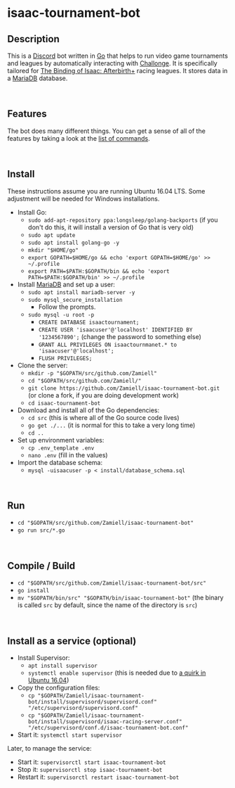 isaac-tournament-bot
====================

Description
-----------

This is a [Discord](https://discordapp.com/) bot written in [Go](https://golang.org/) that helps to run video game tournaments and leagues by automatically interacting with [Challonge](http://challonge.com/). It is specifically tailored for [The Binding of Isaac: Afterbirth+](http://store.steampowered.com/app/570660/The_Binding_of_Isaac_Afterbirth/) racing leagues. It stores data in a [MariaDB](https://mariadb.org/) database.

<br />


Features
--------

The bot does many different things. You can get a sense of all of the features by taking a look at the [list of commands](https://github.com/Zamiell/isaac-tournament-bot/blob/master/src/command.go).

<br />



Install
-------

These instructions assume you are running Ubuntu 16.04 LTS. Some adjustment will be needed for Windows installations.

* Install Go:
  * `sudo add-apt-repository ppa:longsleep/golang-backports` (if you don't do this, it will install a version of Go that is very old)
  * `sudo apt update`
  * `sudo apt install golang-go -y`
  * `mkdir "$HOME/go"`
  * `export GOPATH=$HOME/go && echo 'export GOPATH=$HOME/go' >> ~/.profile`
  * `export PATH=$PATH:$GOPATH/bin && echo 'export PATH=$PATH:$GOPATH/bin' >> ~/.profile`
* Install [MariaDB](https://mariadb.org/) and set up a user:
  * `sudo apt install mariadb-server -y`
  * `sudo mysql_secure_installation`
    * Follow the prompts.
  * `sudo mysql -u root -p`
    * `CREATE DATABASE isaactournament;`
    * `CREATE USER 'isaacuser'@'localhost' IDENTIFIED BY '1234567890';` (change the password to something else)
    * `GRANT ALL PRIVILEGES ON isaactournmanet.* to 'isaacuser'@'localhost';`
    * `FLUSH PRIVILEGES;`
* Clone the server:
  * `mkdir -p "$GOPATH/src/github.com/Zamiell"`
  * `cd "$GOPATH/src/github.com/Zamiell/"`
  * `git clone https://github.com/Zamiell/isaac-tournament-bot.git` (or clone a fork, if you are doing development work)
  * `cd isaac-tournament-bot`
* Download and install all of the Go dependencies:
  * `cd src` (this is where all of the Go source code lives)
  * `go get ./...` (it is normal for this to take a very long time)
  * `cd ..`
* Set up environment variables:
  * `cp .env_template .env`
  * `nano .env` (fill in the values)
* Import the database schema:
  * `mysql -uisaacuser -p < install/database_schema.sql`

<br />



Run
---

* `cd "$GOPATH/src/github.com/Zamiell/isaac-tournament-bot"`
* `go run src/*.go`

<br />



Compile / Build
---------------

* `cd "$GOPATH/src/github.com/Zamiell/isaac-tournament-bot/src"`
* `go install`
* `mv "$GOPATH/bin/src" "$GOPATH/bin/isaac-tournament-bot"` (the binary is called `src` by default, since the name of the directory is `src`)

<br />



Install as a service (optional)
-------------------------------

* Install Supervisor:
  * `apt install supervisor`
  * `systemctl enable supervisor` (this is needed due to [a quirk in Ubuntu 16.04](http://unix.stackexchange.com/questions/281774/ubuntu-server-16-04-cannot-get-supervisor-to-start-automatically))
* Copy the configuration files:
  * `cp "$GOPATH/Zamiell/isaac-tournament-bot/install/supervisord/supervisord.conf" "/etc/supervisord/supervisord.conf"`
  * `cp "$GOPATH/Zamiell/isaac-tournament-bot/install/supervisord/isaac-racing-server.conf" "/etc/supervisord/conf.d/isaac-tournament-bot.conf"`
* Start it: `systemctl start supervisor`

Later, to manage the service:

* Start it: `supervisorctl start isaac-tournament-bot`
* Stop it: `supervisorctl stop isaac-tournament-bot`
* Restart it: `supervisorctl restart isaac-tournament-bot`

<br />

